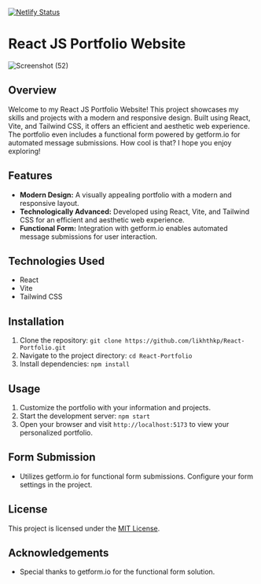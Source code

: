 [![Netlify Status](https://api.netlify.com/api/v1/badges/862b7c7f-6277-4f2f-b04e-5bf3a6226d50/deploy-status)](https://app.netlify.com/sites/likhithkp/deploys)

# React JS Portfolio Website

![Screenshot (52)](https://github.com/likhithkp/React-Portfolio/assets/88890448/f31e4acd-b58b-4fea-8476-8a6b71371086)

## Overview

Welcome to my React JS Portfolio Website! This project showcases my skills and projects with a modern and responsive design. Built using React, Vite, and Tailwind CSS, it offers an efficient and aesthetic web experience. The portfolio even includes a functional form powered by getform.io for automated message submissions. How cool is that? I hope you enjoy exploring!

## Features

- **Modern Design:** A visually appealing portfolio with a modern and responsive layout.
- **Technologically Advanced:** Developed using React, Vite, and Tailwind CSS for an efficient and aesthetic web experience.
- **Functional Form:** Integration with getform.io enables automated message submissions for user interaction.

## Technologies Used

- React
- Vite
- Tailwind CSS

## Installation

1. Clone the repository: `git clone https://github.com/likhthkp/React-Portfolio.git`
2. Navigate to the project directory: `cd React-Portfolio`
3. Install dependencies: `npm install`

## Usage

1. Customize the portfolio with your information and projects.
2. Start the development server: `npm start`
3. Open your browser and visit `http://localhost:5173` to view your personalized portfolio.

## Form Submission

- Utilizes getform.io for functional form submissions. Configure your form settings in the project.

## License

This project is licensed under the [MIT License](LICENSE).

## Acknowledgements

- Special thanks to getform.io for the functional form solution.
